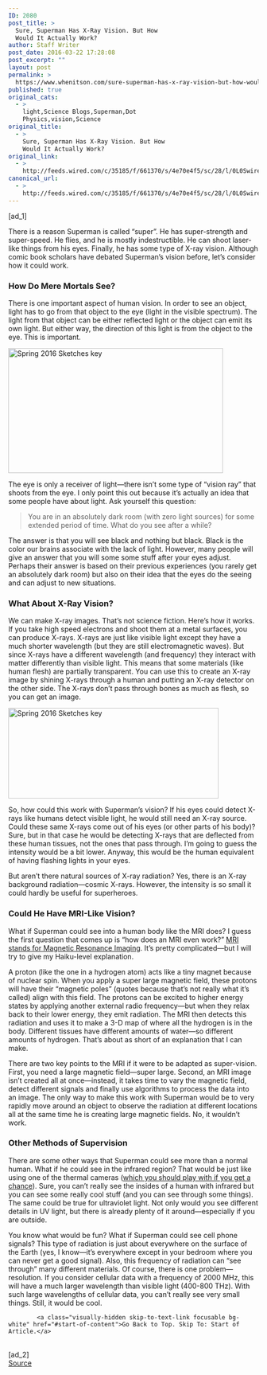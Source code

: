 ```yaml
---
ID: 2080
post_title: >
  Sure, Superman Has X-Ray Vision. But How
  Would It Actually Work?
author: Staff Writer
post_date: 2016-03-22 17:28:08
post_excerpt: ""
layout: post
permalink: >
  https://www.whenitson.com/sure-superman-has-x-ray-vision-but-how-would-it-actually-work/
published: true
original_cats:
  - >
    light,Science Blogs,Superman,Dot
    Physics,vision,Science
original_title:
  - >
    Sure, Superman Has X-Ray Vision. But How
    Would It Actually Work?
original_link:
  - >
    http://feeds.wired.com/c/35185/f/661370/s/4e70e4f5/sc/28/l/0L0Swired0N0C20A160C0A30Csure0Esuperman0Ex0Eray0Evision0Eactually0Ework0C/story01.htm
canonical_url:
  - >
    http://feeds.wired.com/c/35185/f/661370/s/4e70e4f5/sc/28/l/0L0Swired0N0C20A160C0A30Csure0Esuperman0Ex0Eray0Evision0Eactually0Ework0C/story01.htm
---
```

 [ad_1]
<br><div id=""><p>There is a reason Superman is called “super”. He has super-strength and super-speed. He flies, and he is mostly indestructible. He can shoot laser-like things from his eyes. Finally, he has some type of X-ray vision. Although comic book scholars have debated Superman’s vision before, let’s consider how it could work.</p>
<h3>How Do Mere Mortals See?</h3>
<p>There is one important aspect of human vision. In order to see an object, light has to go from that object to the eye (light in the visible spectrum). The light from that object can be either reflected light or the object can emit its own light. But either way, the direction of this light is from the object to the eye. This is important.</p>
<p><img class="aligncenter" src="http://www.whenitson.com/wp-content/uploads/2016/03/Sure-Superman-Has-X-Ray-Vision-But-How-Would-It-Actually-Work.jpg" alt="Spring 2016 Sketches key" width="432" height="251"/></p>
<p>The eye is only a receiver of light—there isn’t some type of “vision ray” that shoots from the eye. I only point this out because it’s actually an idea that some people have about light. Ask yourself this question:</p>
<blockquote readability="6"><p>You are in an absolutely dark room (with zero light sources) for some extended period of time. What do you see after a while?</p></blockquote>
<p>The answer is that you will see black and nothing but black. Black is the color our brains associate with the lack of light. However, many people will give an answer that you will some some stuff after your eyes adjust. Perhaps their answer is based on their previous experiences (you rarely get an absolutely dark room) but also on their idea that the eyes do the seeing and can adjust to new situations.</p>
<h3>What About X-Ray Vision?</h3>
<p>We can make X-ray images. That’s not science fiction. Here’s how it works. If you take high speed electrons and shoot them at a metal surfaces, you can produce X-rays. X-rays are just like visible light except they have a much shorter wavelength (but they are still electromagnetic waves). But since X-rays have a different wavelength (and frequency) they interact with matter differently than visible light. This means that some materials (like human flesh) are partially transparent. You can use this to create an X-ray image by shining X-rays through a human and putting an X-ray detector on the other side. The X-rays don’t pass through bones as much as flesh, so you can get an image.</p>
<p><img class="aligncenter" src="http://www.whenitson.com/wp-content/uploads/2016/03/1458667688_56_Sure-Superman-Has-X-Ray-Vision-But-How-Would-It-Actually-Work.jpg" alt="Spring 2016 Sketches key" width="423" height="182"/></p>
<p>So, how could this work with Superman’s vision? If his eyes could detect X-rays like humans detect visible light, he would still need an X-ray source. Could these same X-rays come out of his eyes (or other parts of his body)? Sure, but in that case he would be detecting X-rays that are deflected from these human tissues, not the ones that pass through. I’m going to guess the intensity would be a bit lower. Anyway, this would be the human equivalent of having flashing lights in your eyes.</p>
<p>But aren’t there natural sources of X-ray radiation? Yes, there is an X-ray background radiation—cosmic X-rays. However, the intensity is so small it could hardly be useful for superheroes.</p>
<h3>Could He Have MRI-Like Vision?</h3>
<p>What if Superman could see into a human body like the MRI does? I guess the first question that comes up is “how does an MRI even work?” <a href="https://en.wikipedia.org/wiki/Magnetic_resonance_imaging">MRI stands for Magnetic Resonance Imaging</a>. It’s pretty complicated—but I will try to give my Haiku-level explanation.</p>
<p>A proton (like the one in a hydrogen atom) acts like a tiny magnet because of nuclear spin. When you apply a super large magnetic field, these protons will have their “magnetic poles” (quotes because that’s not really what it’s called) align with this field. The protons can be excited to higher energy states by applying another external radio frequency—but when they relax back to their lower energy, they emit radiation. The MRI then detects this radiation and uses it to make a 3-D map of where all the hydrogen is in the body. Different tissues have different amounts of water—so different amounts of hydrogen. That’s about as short of an explanation that I can make.</p>
<p>There are two key points to the MRI if it were to be adapted as super-vision. First, you need a large magnetic field—super large. Second, an MRI image isn’t created all at once—instead, it takes time to vary the magnetic field, detect different signals and finally use algorithms to process the data into an image. The only way to make this work with Superman would be to very rapidly move around an object to observe the radiation at different locations all at the same time he is creating large magnetic fields. No, it wouldn’t work.</p>
<h3>Other Methods of Supervision</h3>
<p>There are some other ways that Superman could see more than a normal human. What if he could see in the infrared region? That would be just like using one of the thermal cameras (<a href="http://www.wired.com/2014/04/the-world-looks-different-when-you-see-in-infrared/">which you should play with if you get a chance</a>). Sure, you can’t really see the insides of a human with infrared but you can see some really cool stuff (and you can see through some things). The same could be true for ultraviolet light. Not only would you see different details in UV light, but there is already plenty of it around—especially if you are outside.</p>
<p>You know what would be fun? What if Superman could see cell phone signals? This type of radiation is just about everywhere on the surface of the Earth (yes, I know—it’s everywhere except in your bedroom where you can never get a good signal). Also, this frequency of radiation can “see through” many different materials. Of course, there is one problem—resolution. If you consider cellular data with a frequency of 2000 MHz, this will have a much larger wavelength than visible light (400-800 THz). With such large wavelengths of cellular data, you can’t really see very small things. Still, it would be cool.</p>

			<a class="visually-hidden skip-to-text-link focusable bg-white" href="#start-of-content">Go Back to Top. Skip To: Start of Article.</a>

			
</div>
<br>[ad_2]
<br><a href="http://feeds.wired.com/c/35185/f/661370/s/4e70e4f5/sc/28/l/0L0Swired0N0C20A160C0A30Csure0Esuperman0Ex0Eray0Evision0Eactually0Ework0C/story01.htm">Source </a>